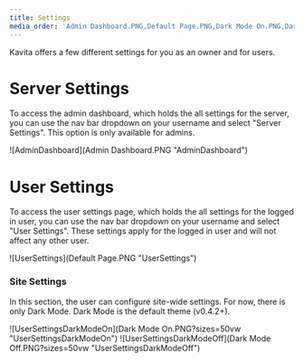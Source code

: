 ```yaml
---
title: Settings
media_order: 'Admin Dashboard.PNG,Default Page.PNG,Dark Mode On.PNG,Dark Mode Off.PNG'
---
```


Kavita offers a few different settings for you as an owner and for users. 

# Server Settings
To access the admin dashboard, which holds the all settings for the server, you can use the nav bar dropdown on your username and select "Server Settings". This option is only available for admins.

![AdminDashboard](Admin Dashboard.PNG "AdminDashboard")

# User Settings
To access the user settings page, which holds the all settings for the logged in user, you can use the nav bar dropdown on your username and select "User Settings". These settings apply for the logged in user and will not affect any other user.

![UserSettings](Default Page.PNG "UserSettings")

### Site Settings
In this section, the user can configure site-wide settings. For now, there is only Dark Mode. Dark Mode is the default theme (v0.4.2+).

![UserSettingsDarkModeOn](Dark Mode On.PNG?sizes=50vw "UserSettingsDarkModeOn")
![UserSettingsDarkModeOff](Dark Mode Off.PNG?sizes=50vw "UserSettingsDarkModeOff")

